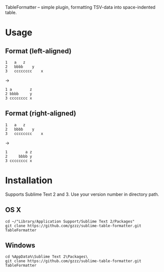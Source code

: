 TableFormatter – simple plugin, formatting TSV-data into space-indented table.

# Usage
## Format (left-aligned)
```
1	a	z
2	bbbb	y
3	cccccccc	x
```
→
```
1 a        z
2 bbbb     y
3 cccccccc x
```

## Format (right-aligned)
```
1	a	z
2	bbbb	y
3	cccccccc	x
```
→
```
1        a z
2     bbbb y
3 cccccccc x
```

# Installation
Supports Sublime Text 2 and 3.
Use your version number in directory path.

## OS X
```
cd ~/"Library/Application Support/Sublime Text 2/Packages"
git clone https://github.com/gzzz/sublime-table-formatter.git TableFormatter
```

## Windows
```
cd %AppData%\Sublime Text 2\Packages\
git clone https://github.com/gzzz/sublime-table-formatter.git TableFormatter
```
